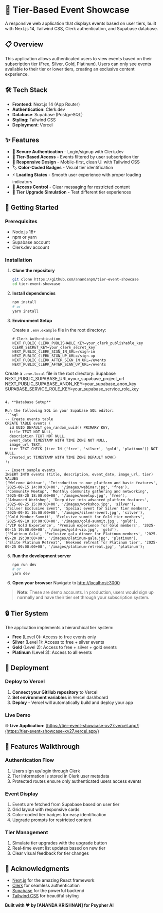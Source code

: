 # 🚀 Tier-Based Event Showcase

A responsive web application that displays events based on user tiers, built with Next.js 14, Tailwind CSS, Clerk authentication, and Supabase database.

## 📋 Overview

This application allows authenticated users to view events based on their subscription tier (Free, Silver, Gold, Platinum). Users can only see events available to their tier or lower tiers, creating an exclusive content experience.

## 🛠️ Tech Stack

- **Frontend**: Next.js 14 (App Router)
- **Authentication**: Clerk.dev
- **Database**: Supabase (PostgreSQL)
- **Styling**: Tailwind CSS
- **Deployment**: Vercel

## ✨ Features

- 🔐 **Secure Authentication** - Login/signup with Clerk.dev
- 🎫 **Tier-Based Access** - Events filtered by user subscription tier
- 📱 **Responsive Design** - Mobile-first, clean UI with Tailwind CSS
- 🏷️ **Color-Coded Badges** - Visual tier identification
- ⚡ **Loading States** - Smooth user experience with proper loading indicators
- 🚫 **Access Control** - Clear messaging for restricted content
- 🔄 **Tier Upgrade Simulation** - Test different tier experiences

## 🚀 Getting Started

### Prerequisites

- Node.js 18+ 
- npm or yarn
- Supabase account
- Clerk.dev account

### Installation

1. **Clone the repository**
   ```bash
   git clone https://github.com/anandanpm/tier-event-showcase
   cd tier-event-showcase
   ```

2. **Install dependencies**
   ```bash
   npm install
   # or
   yarn install
   ```

3. **Environment Setup**
   
   Create a `.env.example` file in the root directory:
   ```env
   # Clerk Authentication
   NEXT_PUBLIC_CLERK_PUBLISHABLE_KEY=your_clerk_publishable_key
   CLERK_SECRET_KEY=your_clerk_secret_key
   NEXT_PUBLIC_CLERK_SIGN_IN_URL=/sign-in
   NEXT_PUBLIC_CLERK_SIGN_UP_URL=/sign-up
   NEXT_PUBLIC_CLERK_AFTER_SIGN_IN_URL=/events
   NEXT_PUBLIC_CLERK_AFTER_SIGN_UP_URL=/events

Create a `.env.local` file in the root directory:
    Supabase
   NEXT_PUBLIC_SUPABASE_URL=your_supabase_project_url
   NEXT_PUBLIC_SUPABASE_ANON_KEY=your_supabase_anon_key
   SUPABASE_SERVICE_ROLE_KEY=your_supabase_service_role_key
   ```

4. **Database Setup**
   
   Run the following SQL in your Supabase SQL editor:
   ```sql
   -- Create events table
   CREATE TABLE events (
     id UUID DEFAULT gen_random_uuid() PRIMARY KEY,
     title TEXT NOT NULL,
     description TEXT NOT NULL,
     event_date TIMESTAMP WITH TIME ZONE NOT NULL,
     image_url TEXT,
     tier TEXT CHECK (tier IN ('free', 'silver', 'gold', 'platinum')) NOT NULL,
     created_at TIMESTAMP WITH TIME ZONE DEFAULT NOW()
   );

   -- Insert sample events
   INSERT INTO events (title, description, event_date, image_url, tier) VALUES
   ('Welcome Webinar', 'Introduction to our platform and basic features', '2025-08-15 14:00:00+00', '/images/webinar.jpg', 'free'),
   ('Community Meetup', 'Monthly community gathering and networking', '2025-08-20 18:00:00+00', '/images/meetup.jpg', 'free'),
   ('Advanced Workshop', 'Deep dive into advanced platform features', '2025-08-25 15:00:00+00', '/images/workshop.jpg', 'silver'),
   ('Silver Exclusive Event', 'Special event for Silver tier members', '2025-09-01 16:00:00+00', '/images/silver-event.jpg', 'silver'),
   ('Gold Member Summit', 'Exclusive summit for Gold tier members', '2025-09-10 10:00:00+00', '/images/gold-summit.jpg', 'gold'),
   ('VIP Gold Experience', 'Premium experience for Gold members', '2025-09-15 19:00:00+00', '/images/gold-vip.jpg', 'gold'),
   ('Platinum Gala', 'Exclusive gala dinner for Platinum members', '2025-09-20 19:30:00+00', '/images/platinum-gala.jpg', 'platinum'),
   ('Elite Platinum Retreat', 'Weekend retreat for Platinum tier', '2025-09-25 09:00:00+00', '/images/platinum-retreat.jpg', 'platinum');
   ```

5. **Run the development server**
   ```bash
   npm run dev
   # or
   yarn dev
   ```

6. **Open your browser**
   Navigate to [http://localhost:3000](http://localhost:3000)

> **Note**: These are demo accounts. In production, users would sign up normally and have their tier set through your subscription system.

## 🔒 Tier System

The application implements a hierarchical tier system:

- **Free** (Level 0): Access to free events only
- **Silver** (Level 1): Access to free + silver events
- **Gold** (Level 2): Access to free + silver + gold events  
- **Platinum** (Level 3): Access to all events

## 🚀 Deployment

### Deploy to Vercel

1. **Connect your GitHub repository** to Vercel
2. **Set environment variables** in Vercel dashboard
3. **Deploy** - Vercel will automatically build and deploy your app

### Live Demo

🌐 **Live Application**: [https://tier-event-showcase-xv27.vercel.app/](https://tier-event-showcase-xv27.vercel.app/)

## 📱 Features Walkthrough

### Authentication Flow
1. Users sign up/login through Clerk
2. Tier information is stored in Clerk user metadata
3. Protected routes ensure only authenticated users access events

### Event Display
1. Events are fetched from Supabase based on user tier
2. Grid layout with responsive cards
3. Color-coded tier badges for easy identification
4. Upgrade prompts for restricted content

### Tier Management
1. Simulate tier upgrades with the upgrade button
2. Real-time event list updates based on new tier
3. Clear visual feedback for tier changes

## 🙏 Acknowledgments

- [Next.js](https://nextjs.org/) for the amazing React framework
- [Clerk](https://clerk.dev/) for seamless authentication
- [Supabase](https://supabase.com/) for the powerful backend
- [Tailwind CSS](https://tailwindcss.com/) for beautiful styling



**Built with ❤️ by [ANANDA KRISHNAN] for Psypher AI**